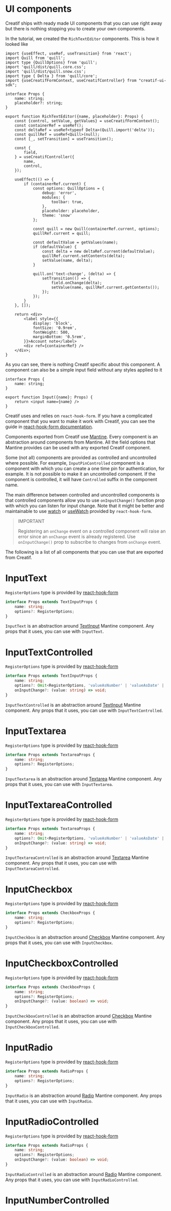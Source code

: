 # UI components

Creatif ships with ready made UI components that you can use right away but there is
nothing stopping you to create your own components. 

In the tutorial, we created the `RichTextEditor` components. This is how it looked like

````tsx
import {useEffect, useRef, useTransition} from 'react';
import Quill from 'quill';
import type {QuillOptions} from 'quill';
import 'quill/dist/quill.core.css';
import 'quill/dist/quill.snow.css';
import type { Delta } from 'quill/core';
import {useCreatifFormContext, useCreatifController} from "creatif-ui-sdk";

interface Props {
    name: string;
    placeholder?: string;
}

export function RichTextEditor({name, placeholder}: Props) {
    const {control, setValue, getValues} = useCreatifFormContext();
    const containerRef = useRef();
    const deltaRef = useRef<typeof Delta>(Quill.import('delta'));
    const quillRef = useRef<Quill>(null);
    const [_, setTransition] = useTransition();

    const {
        field,
    } = useCreatifController({
        name,
        control,
    });

    useEffect(() => {
        if (containerRef.current) {
            const options: QuillOptions = {
                debug: 'error',
                modules: {
                    toolbar: true,
                },
                placeholder: placeholder,
                theme: 'snow'
            };

            const quill = new Quill(containerRef.current, options);
            quillRef.current = quill;

            const defaultValue = getValues(name);
            if (defaultValue) {
                const delta = new deltaRef.current(defaultValue);
                quillRef.current.setContents(delta);
                setValue(name, delta);
            }

            quill.on('text-change', (delta) => {
                setTransition(() => {
                    field.onChange(delta);
                    setValue(name, quillRef.current.getContents());
                });
            });
        }
    }, []);

    return <div>
        <label style={{
            display: 'block',
            fontSize: '0.9rem',
            fontWeight: 500,
            marginBottom: '0.5rem',
        }}>Account note</label>
        <div ref={containerRef} />
    </div>;
}
````
As you can see, there is nothing Creatif specific about this component. A component can also
be a simple input field without any styles applied to it

````tsx
interface Props {
    name: string;
}

export function Input({name}: Props) {
    return <input name={name} />
}
````

Creatif uses and relies on `react-hook-form`. If you have a complicated component that you want
to make it work with Creatif, you can see the guide in [react-hook-form documentation](https://react-hook-form.com/docs/usecontroller/controller).

Components exported from Creatif use [Mantine](https://mantine.dev/). Every component is an 
abstraction around components from Mantine. All the field options that Mantine provides can
be used with any exported Creatif component.

Some (not all) components are provided as controlled and uncontrolled where possible. For example,
`InputPinControlled` component is a component with which you can create a one time pin
for authentication, for example. It is not possible to make it an uncontrolled component.
If the component is controlled, it will have `Controlled` suffix in the component name.

The main difference between controlled and uncontrolled components is that controlled components
allow you to use `onInputChange()` function prop with which you can listen for input change. 
Note that it might be better and maintainable to use [watch](https://react-hook-form.com/docs/useform/watch)
or [useWatch](https://react-hook-form.com/docs/usewatch) provided by `react-hook-form`.

> IMPORTANT
> 
> Registering an `onChange` event on a controlled component will raise an error
> since an `onChange` event is already registered. Use `onInputChange()` prop to subscribe
> to changes from `onChange` event.

The following is a list of all components that you can use that are exported from Creatif.

# InputText

`RegisterOptions` type is provided by [react-hook-form](https://react-hook-form.com/ts#RegisterOptions)

````ts
interface Props extends TextInputProps {
    name: string;
    options?: RegisterOptions;
}
````

`InputText` is an abstraction around [TextInput](https://mantine.dev/core/text-input/) Mantine component. 
Any props that it uses, you can use with `InputText`.

# InputTextControlled

`RegisterOptions` type is provided by [react-hook-form](https://react-hook-form.com/ts#RegisterOptions)

````ts
interface Props extends TextInputProps {
    name: string;
    options?: Omit<RegisterOptions, 'valueAsNumber' | 'valueAsDate' | 'setValueAs' | 'disabled'>;
    onInputChange?: (value: string) => void;
}
````

`InputTextControlled` is an abstraction around [TextInput](https://mantine.dev/core/text-input/) Mantine component.
Any props that it uses, you can use with `InputTextControlled`.

# InputTextarea

`RegisterOptions` type is provided by [react-hook-form](https://react-hook-form.com/ts#RegisterOptions)

````ts
interface Props extends TextareaProps {
    name: string;
    options?: RegisterOptions;
}
````

`InputTextarea` is an abstraction around [Textarea](https://mantine.dev/core/textarea/) Mantine component.
Any props that it uses, you can use with `InputTextarea`.

# InputTextareaControlled

`RegisterOptions` type is provided by [react-hook-form](https://react-hook-form.com/ts#RegisterOptions)

````ts
interface Props extends TextareaProps {
    name: string;
    options?: Omit<RegisterOptions, 'valueAsNumber' | 'valueAsDate' | 'setValueAs' | 'disabled'>;
    onInputChange?: (value: string) => void;
}
````

`InputTextareaControlled` is an abstraction around [Textarea](https://mantine.dev/core/textarea/) Mantine component.
Any props that it uses, you can use with `InputTextareaControlled`.

# InputCheckbox

`RegisterOptions` type is provided by [react-hook-form](https://react-hook-form.com/ts#RegisterOptions)

````ts
interface Props extends CheckboxProps {
    name: string;
    options?: RegisterOptions;
}
````

`InputCheckbox` is an abstraction around [Checkbox](https://mantine.dev/core/checkbox/) Mantine component.
Any props that it uses, you can use with `InputCheckbox`.

# InputCheckboxControlled

`RegisterOptions` type is provided by [react-hook-form](https://react-hook-form.com/ts#RegisterOptions)

````ts
interface Props extends CheckboxProps {
    name: string;
    options?: RegisterOptions;
    onInputChange?: (value: boolean) => void;
}
````

`InputCheckboxControlled` is an abstraction around [Checkbox](https://mantine.dev/core/checkbox/) Mantine component.
Any props that it uses, you can use with `InputCheckboxControlled`.

# InputRadio

`RegisterOptions` type is provided by [react-hook-form](https://react-hook-form.com/ts#RegisterOptions)

````ts
interface Props extends RadioProps {
    name: string;
    options?: RegisterOptions;
}
````

`InputRadio` is an abstraction around [Radio](https://mantine.dev/core/radio/) Mantine component.
Any props that it uses, you can use with `InputRadio`.

# InputRadioControlled

`RegisterOptions` type is provided by [react-hook-form](https://react-hook-form.com/ts#RegisterOptions)

````ts
interface Props extends RadioProps {
    name: string;
    options?: RegisterOptions;
    onInputChange?: (value: boolean) => void;
}
````

`InputRadioControlled` is an abstraction around [Radio](https://mantine.dev/core/radio/) Mantine component.
Any props that it uses, you can use with `InputRadioControlled`.

# InputNumberControlled






